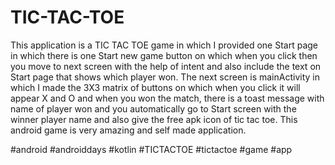 # TIC-TAC-TOE
This application is a TIC TAC TOE game in which I provided one Start page in which there is one Start new game  button on which when you click then you move to next screen with the help of intent and also include the text on Start page that shows which player won. The next screen is mainActivity in which I made the 3X3 matrix of buttons on which when you click it will appear X and O and when you won the match, there is a toast message with name of player won and you automatically go to Start screen with the winner player name and also give the free apk icon of tic tac toe. This android game is very amazing and self made application.

#android #androiddays #kotlin #TICTACTOE #tictactoe #game #app
